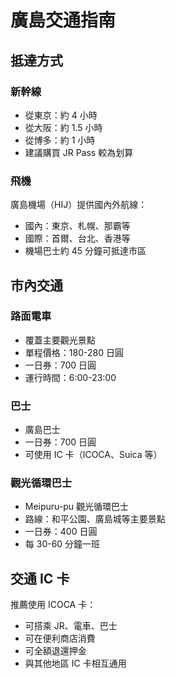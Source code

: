 # 廣島交通指南

## 抵達方式

### 新幹線

- 從東京：約 4 小時
- 從大阪：約 1.5 小時
- 從博多：約 1 小時
- 建議購買 JR Pass 較為划算

### 飛機

廣島機場（HIJ）提供國內外航線：

- 國內：東京、札幌、那霸等
- 國際：首爾、台北、香港等
- 機場巴士約 45 分鐘可抵達市區

## 市內交通

### 路面電車

- 覆蓋主要觀光景點
- 單程價格：180-280 日圓
- 一日券：700 日圓
- 運行時間：6:00-23:00

### 巴士

- 廣島巴士
- 一日券：700 日圓
- 可使用 IC 卡（ICOCA、Suica 等）

### 觀光循環巴士

- Meipuru-pu 觀光循環巴士
- 路線：和平公園、廣島城等主要景點
- 一日券：400 日圓
- 每 30-60 分鐘一班

## 交通 IC 卡

推薦使用 ICOCA 卡：

- 可搭乘 JR、電車、巴士
- 可在便利商店消費
- 可全額退還押金
- 與其他地區 IC 卡相互通用
